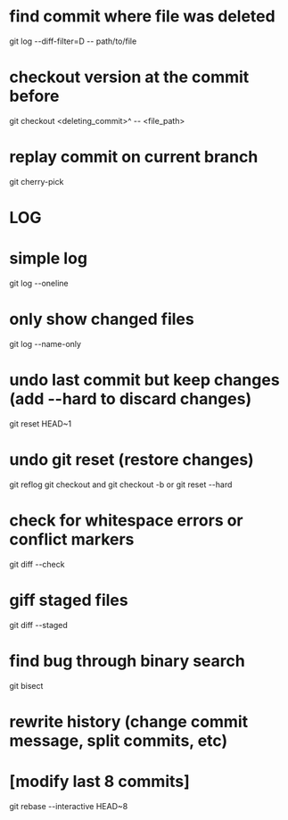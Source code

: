 # find commit where file was deleted
git log --diff-filter=D -- path/to/file
# checkout version at the commit before
git checkout <deleting_commit>^ -- <file_path>

# replay commit on current branch
git cherry-pick <SHA>

# LOG
# simple log
git log --oneline

# only show changed files
git log --name-only

# undo last commit but keep changes (add --hard to discard changes)
git reset HEAD~1

# undo git reset (restore changes)
git reflog
git checkout <SHA>    and    git checkout -b <new branch name>
    or
git reset --hard <SHA>

# check for whitespace errors or conflict markers
git diff --check
# giff staged files
git diff --staged

# find bug through binary search
git bisect

# rewrite history (change commit message, split commits, etc)
# [modify last 8 commits]
git rebase --interactive HEAD~8
